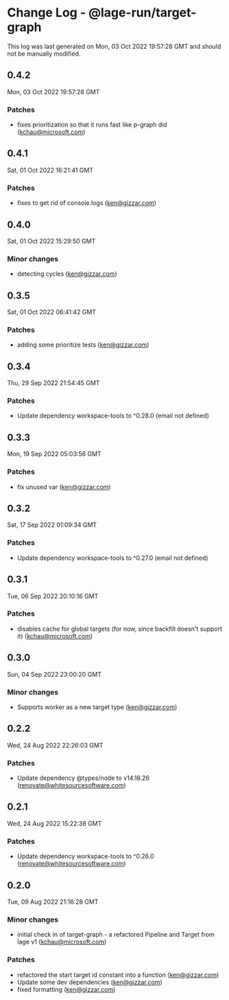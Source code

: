 # Change Log - @lage-run/target-graph

This log was last generated on Mon, 03 Oct 2022 19:57:28 GMT and should not be manually modified.

<!-- Start content -->

## 0.4.2

Mon, 03 Oct 2022 19:57:28 GMT

### Patches

- fixes prioritization so that it runs fast like p-graph did (kchau@microsoft.com)

## 0.4.1

Sat, 01 Oct 2022 16:21:41 GMT

### Patches

- fixes to get rid of console.logs (ken@gizzar.com)

## 0.4.0

Sat, 01 Oct 2022 15:29:50 GMT

### Minor changes

- detecting cycles (ken@gizzar.com)

## 0.3.5

Sat, 01 Oct 2022 06:41:42 GMT

### Patches

- adding some prioritize tests (ken@gizzar.com)

## 0.3.4

Thu, 29 Sep 2022 21:54:45 GMT

### Patches

- Update dependency workspace-tools to ^0.28.0 (email not defined)

## 0.3.3

Mon, 19 Sep 2022 05:03:56 GMT

### Patches

- fix unused var (ken@gizzar.com)

## 0.3.2

Sat, 17 Sep 2022 01:09:34 GMT

### Patches

- Update dependency workspace-tools to ^0.27.0 (email not defined)

## 0.3.1

Tue, 06 Sep 2022 20:10:16 GMT

### Patches

- disables cache for global targets (for now, since backfill doesn't support it) (kchau@microsoft.com)

## 0.3.0

Sun, 04 Sep 2022 23:00:20 GMT

### Minor changes

- Supports worker as a new target type (ken@gizzar.com)

## 0.2.2

Wed, 24 Aug 2022 22:26:03 GMT

### Patches

- Update dependency @types/node to v14.18.26 (renovate@whitesourcesoftware.com)

## 0.2.1

Wed, 24 Aug 2022 15:22:38 GMT

### Patches

- Update dependency workspace-tools to ^0.26.0 (renovate@whitesourcesoftware.com)

## 0.2.0

Tue, 09 Aug 2022 21:16:28 GMT

### Minor changes

- initial check in of target-graph - a refactored Pipeline and Target from lage v1 (kchau@microsoft.com)

### Patches

- refactored the start target id constant into a function (ken@gizzar.com)
- Update some dev dependencies (ken@gizzar.com)
- fixed formatting (ken@gizzar.com)
